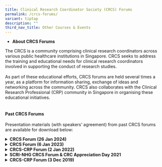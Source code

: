 ```yaml
---
title: Clinical Research Coordinator Society (CRCS) Forums
permalink: /crcs-forums/
variant: tiptap
description: ""
third_nav_title: Other Courses & Events
---
```

<ul data-tight="true" class="tight">
<li>
<p><strong>About CRCS Forums</strong>
</p>
</li>
</ul>
<p>The CRCS is a community comprising clinical research coordinators across
various public healthcare institutions in Singapore. CRCS seeks to address
the training and educational needs for clinical research coordinators involved
in supporting the conduct of research studies.
<br>
<br>As part of these educational efforts, CRCS forums are held several times
a year, as a platform for information sharing, exchange of ideas and networking
across the community. CRCS also collaborates with the Clinical Research
Professional (CRP) community in Singapore in organising these educational
initiatives.
<br>&nbsp;<strong>&nbsp;</strong>
</p>
<h4><strong>Past CRCS Forums</strong></h4>
<p>Presentation materials (with speakers’ agreement) from past CRCS forums
are available for download below:</p>
<p></p>
<div data-type="detailGroup" class="isomer-accordion-group isomer-accordion isomer-accordion-white">
<details class="isomer-details">
<summary><strong>CRCS Forum (26 Jan 2024)</strong>
</summary>
<div data-type="detailsContent" class="isomer-details-content">
<ul data-tight="true" class="tight">
<li>
<p><strong><a href="https://www.hsa.gov.sg/docs/default-source/hprg-io-ctb/slides-gcp/looking-back-at-2023-(crcs_26jan2024).pdf?sfvrsn=57cdd965_2" rel="noopener noreferrer nofollow" target="_blank"><u>Looking Back at 2023</u></a></strong>
<br>By Sumitra Sachidanandan, Regulatory Consultant
<br>Innovation Office &amp; Clinical Trials Branch
<br>Health Products Regulation Group
<br>Health Sciences Authority Singapore</p>
<p></p>
</li>
<li>
<p><strong><a href="https://for.sg/ecos-migrationprep" rel="noopener noreferrer nofollow" target="_blank"><u>Updates from NHG: Get Ready for ECOS &amp; Updates to Minimum Training Requirements for DSRB submissions</u></a></strong>
<br>Ms Zhang Cailian, Specialist
<br>Office of Human Research Protection Programme, NHG Group Research &amp;
Innovation</p>
<p></p>
</li>
</ul>
</div>
</details>
</div>
<div data-type="detailGroup" class="isomer-accordion-group isomer-accordion isomer-accordion-white">
<details class="isomer-details">
<summary><strong>CRCS Forum (6 Jan 2023)</strong>
</summary>
<div data-type="detailsContent" class="isomer-details-content">
<ul data-tight="true" class="tight">
<li>
<p><strong><a href="https://www.hsa.gov.sg/docs/default-source/hprg-io-ctb/slides-gcp/looking-back-at-2022-(crcs_6jan2023).pdf?sfvrsn=4c22ebff_4" rel="noopener noreferrer nofollow" target="_blank"><u>Looking Back at 2022</u></a></strong>
<br>Sumitra Sachidanandan, Regulatory Consultant
<br>Innovation Office &amp; Clinical Trials Branch
<br>Health Products Regulation Group
<br>Health Sciences Authority Singapore</p>
<p></p>
</li>
</ul>
</div>
</details>
</div>
<div data-type="detailGroup" class="isomer-accordion-group isomer-accordion isomer-accordion-white">
<details class="isomer-details">
<summary><strong>CRCS-CRP Forum (2 Jan 2022)</strong>
</summary>
<div data-type="detailsContent" class="isomer-details-content">
<ul data-tight="true" class="tight">
<li>
<p><strong><a href="https://www.hsa.gov.sg/docs/default-source/hprg-io-ctb/slides-gcp/looking-back-at-2020-2021-(crcs_20jan2022).pdf?sfvrsn=112718e9_2" rel="noopener noreferrer nofollow" target="_blank"><u>Looking Back at 2021</u></a></strong>
<br>Ms. Sumitra Sachidanandan, Regulatory Consultant - GCP Unit
<br>Innovation Office &amp; Clinical Trials Branch
<br>Medical Products Pre-market Cluster
<br>Health Products Regulation Group
<br>Health Sciences Authority Singapore</p>
<p></p>
</li>
</ul>
</div>
</details>
</div>
<div data-type="detailGroup" class="isomer-accordion-group isomer-accordion isomer-accordion-white">
<details class="isomer-details">
<summary><strong>SCRI-NHG CRCS Forum &amp; CRC Appreciation Day 2021</strong>
</summary>
<div data-type="detailsContent" class="isomer-details-content">
<ul data-tight="true" class="tight">
<li>
<p><a href="/files/Training Files/CRCS Forum/20210331_Managing_impact_of_CT_during_COVID.pdf" rel="noopener noreferrer nofollow" target="_blank">Managing the impact of clinical trials during the COVID-19 pandemic</a>
<br>Ms. Sumitra Sachidanandan, Regulatory Consultant
<br>Innovation Office &amp; Clinical Trials Branch
<br>Health Products Regulation Group
<br>Health Sciences Authority Singapore</p>
<p></p>
</li>
</ul>
</div>
</details>
</div>
<div data-type="detailGroup" class="isomer-accordion-group isomer-accordion isomer-accordion-white">
<details class="isomer-details">
<summary><strong>CRCS-CRP Forum (3 Dec 2019)</strong>
</summary>
<div data-type="detailsContent" class="isomer-details-content">
<ul data-tight="true" class="tight">
<li>
<p><strong><a href="https://www.hsa.gov.sg/docs/default-source/hprg-io-ctb/looking-back-at-2019-(crcs_3dec2019).pdf?sfvrsn=a19a028c_2)" rel="noopener noreferrer nofollow" target="_blank"><u>Looking back at 2019</u></a></strong>
<br>Ms. Sumitra Sachidanandan, Regulatory Consultant – GCP Unit
<br>Innovation Office &amp; Clinical Trials Branch,
<br>Medicinal Products Pre-market Cluster,
<br>Health Products Regulation Group,
<br>Health Sciences Authority</p>
<p></p>
</li>
<li>
<p><strong><a href="https://www.research.nhg.com.sg/wps/wcm/connect/7dfb242b-df5c-4e7e-86ed-4e345806a1ed/CRC+forum+2019+Consent+requirements.pdf?MOD=AJPERES&amp;CVID=nfxGqEb&amp;CVID=nfxGqEb&amp;CVID=nfxGqEb&amp;CVID=nfxGqEb&amp;CVID=nfxGqEb&amp;CVID=nfxGqEb&amp;CVID=nfxGqEb&amp;CVID=nfxGqEb&amp;CVID=nfxGqEb&amp;CVID=nfxGqEb&amp;CVID=nfxGqEb&amp;CVID=nfxGqEb&amp;CVID=nfxGqEb&amp;CVID=nfxGqEb&amp;CVID=nfxGqEb&amp;CVID=nfxGqEb&amp;CVID=nfxGqEb&amp;CVID=nfxGqEb&amp;CVID=nfxGqEb" rel="noopener noreferrer nofollow" target="_blank"><u>Requirement of Appropriate Consent for Conduct of Human Biomedical Research and Handling of Human Tissue</u></a></strong>
<br>Dr. May Thu MA
<br>Senior Manager, Biomedical Research Regulation Branch, Regulatory Compliance
&amp; Enforcement Division, Health Regulation Group, Ministry of Health</p>
</li>
</ul>
</div>
</details>
</div>
<p></p>
<p></p>
<p></p>
<p></p>
<p></p>
<p></p>
<p></p>
<p></p>
<p></p>
<p></p>
